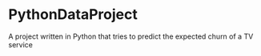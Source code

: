 # PythonDataProject
A project written in Python that tries to predict the expected churn of a TV service
